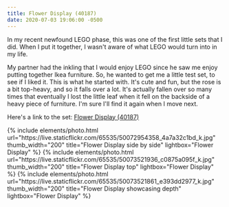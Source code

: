 ```yaml
---
title: Flower Display (40187)
date: 2020-07-03 19:06:00 -0500
---
```


In my recent newfound LEGO phase, this was one of the first little sets that I did. When I put it together, I wasn't aware of what LEGO would turn into in my life.

My partner had the inkling that I would enjoy LEGO since he saw me enjoy putting together Ikea furniture. So, he wanted to get me a little test set, to see if I liked it. This is what he started with. It's cute and fun, but the rose is a bit top-heavy, and so it falls over a lot. It's actually fallen over so many times that eventually I lost the little leaf when it fell on the backside of a heavy piece of furniture. I'm sure I'll find it again when I move next.

Here's a link to the set: [Flower Display (40187)](https://www.lego.com/en-us/product/lego-flower-display-40187)

<div class="text-center">
  {% include elements/photo.html
      url="https://live.staticflickr.com/65535/50072954358_4a7a32c1bd_k.jpg"
      thumb_width="200" title="Flower Display side by side" lightbox="Flower Display"
  %}
  {% include elements/photo.html
      url="https://live.staticflickr.com/65535/50073521936_c0875a095f_k.jpg"
      thumb_width="200" title="Flower Display top" lightbox="Flower Display"
  %}
  {% include elements/photo.html
      url="https://live.staticflickr.com/65535/50073521861_e393dd2977_k.jpg"
      thumb_width="200" title="Flower Display showcasing depth" lightbox="Flower Display"
  %}
</div>
